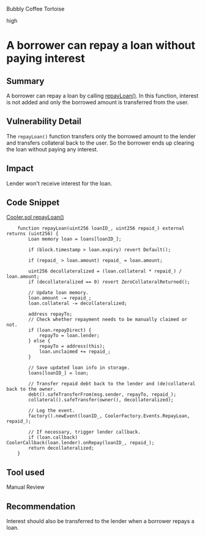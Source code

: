Bubbly Coffee Tortoise

high

# A borrower can repay a loan without paying interest
## Summary
A borrower can repay a loan by calling [repayLoan()](https://github.com/sherlock-audit/2023-08-cooler/blob/main/Cooler/src/Cooler.sol#L151-L187). In this function, interest is not added and only the borrowed amount is transferred from the user.


## Vulnerability Detail
The `repayLoan()` function transfers only the borrowed amount to the lender and transfers collateral back to the user. So the borrower ends up clearing the loan without paying any interest.

## Impact
Lender won't receive interest for the loan.

## Code Snippet

[Cooler.sol repayLoan()](https://github.com/sherlock-audit/2023-08-cooler/blob/main/Cooler/src/Cooler.sol#L151-L187)

```solidity
    function repayLoan(uint256 loanID_, uint256 repaid_) external returns (uint256) {
        Loan memory loan = loans[loanID_];

        if (block.timestamp > loan.expiry) revert Default();

        if (repaid_ > loan.amount) repaid_ = loan.amount;

        uint256 decollateralized = (loan.collateral * repaid_) / loan.amount;
        if (decollateralized == 0) revert ZeroCollateralReturned();

        // Update loan memory.
        loan.amount -= repaid_;
        loan.collateral -= decollateralized;

        address repayTo;
        // Check whether repayment needs to be manually claimed or not.
        if (loan.repayDirect) {
            repayTo = loan.lender;
        } else {
            repayTo = address(this);
            loan.unclaimed += repaid_;
        }

        // Save updated loan info in storage.
        loans[loanID_] = loan;

        // Transfer repaid debt back to the lender and (de)collateral back to the owner.
        debt().safeTransferFrom(msg.sender, repayTo, repaid_);
        collateral().safeTransfer(owner(), decollateralized);

        // Log the event.
        factory().newEvent(loanID_, CoolerFactory.Events.RepayLoan, repaid_);

        // If necessary, trigger lender callback.
        if (loan.callback) CoolerCallback(loan.lender).onRepay(loanID_, repaid_);
        return decollateralized;
    }
```

## Tool used

Manual Review

## Recommendation
Interest should also be transferred to the lender when a borrower repays a loan.